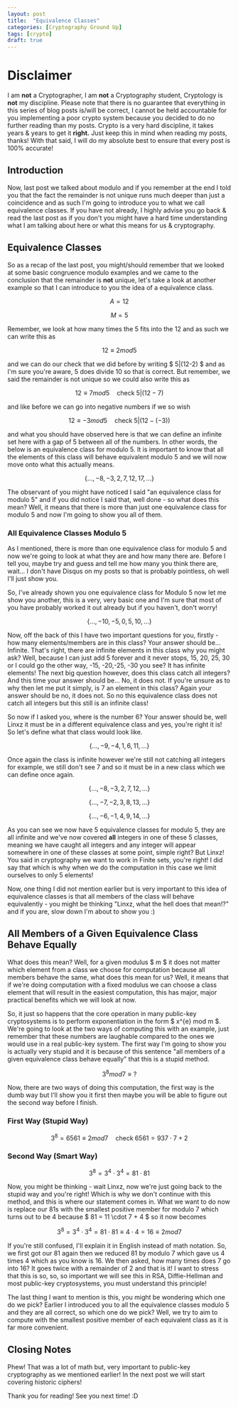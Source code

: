 ```yaml
---
layout: post
title:  "Equivalence Classes"
categories: [Cryptography Ground Up]
tags: [crypto]
draft: true
---
```


# Disclaimer

I am **not** a Cryptographer, I am **not** a Cryptography student, Cryptology is **not** my discipline. Please note that there is no guarantee that everything in this series of blog posts is/will be correct, I cannot be held accountable for you implementing a poor crypto system because you decided to do no further reading than my posts. Crypto is a very hard discipline, it takes years & years to get it **right.** Just keep this in mind when reading my posts, thanks! With that said, I will do my absolute best to ensure that every post is 100% accurate!

## Introduction

Now, last post we talked about modulo and if you remember at the end I told you that the fact the remainder is not unique runs much deeper than just a coincidence and as such I'm going to introduce you to what we call equivalence classes. If you have not already, I highly advise you go back & read the last post as if you don't you might have a hard time understanding what I am talking about here or what this means for us & cryptography.

## Equivalence Classes

So as a recap of the last post, you might/should remember that we looked at some basic congruence modulo examples and we came to the conclusion that the remainder is **not** unique, let's take a look at another example so that I can introduce to you the idea of a equivalence class.

$$ A = 12 $$

$$ M = 5 $$

Remember, we look at how many times the 5 fits into the 12 and as such we can write this as

$$ 12 ≡ 2 mod 5 $$

and we can do our check that we did before by writing $ 5\|(12-2) $ and as I'm sure you're aware, 5 does divide 10 so that is correct. But remember, we said the remainder is not unique so we could also write this as

$$ 12 ≡ 7 mod 5 \quad \text{check} \; 5|(12-7) $$

and like before we can go into negative numbers if we so wish

$$ 12 ≡ -3 mod 5 \quad \text{check} \; 5|(12-(-3)) $$

and what you should have observed here is that we can define an infinite set here with a gap of 5 between all of the numbers. In other words, the below is an equivalence class for modulo 5. It is important to know that all the elements of this class will behave equivalent modulo 5 and we will now move onto what this actually means.

$$ \{..., -8, -3, 2, 7, 12, 17, ...\} $$

The observant of you might have noticed I said "an equivalence class for modulo 5" and if you did notice I said that, well done - so what does this mean? Well, it means that there is more than just one equivalence class for modulo 5 and now I'm going to show you all of them.

### All Equivalence Classes Modulo 5

As I mentioned, there is more than one equivalence class for modulo 5 and now we're going to look at what they are and how many there are. Before I tell you, maybe try and guess and tell me how many you think there are, wait... I don't have Disqus on my posts so that is probably pointless, oh well I'll just show you.

So, I've already shown you one equivalence class for Modulo 5 now let me show you another, this is a very, very basic one and I'm sure that most of you have probably worked it out already but if you haven't, don't worry!

$$ \{..., -10, -5, 0, 5, 10, ... \} $$

Now, off the back of this I have two important questions for you, firstly - how many elements/members are in this class? Your answer should be... Infinite. That's right, there are infinite elements in this class why you might ask? Well, because I can just add 5 forever and it never stops, 15, 20, 25, 30 or I could go the other way, -15, -20,-25, -30 you see? It has infinite elements! The next big question however, does this class catch all integers? And this time your answer should be... No, it does not. If you're unsure as to why then let me put it simply, is 7 an element in this class? Again your answer should be no, it does not. So no this equivalence class does not catch all integers but this still is an infinite class!

So now if I asked you, where is the number 6? Your answer should be, well Linxz it must be in a different equivalence class and yes, you're right it is! So let's define what that class would look like.

$$ \{..., -9, -4, 1, 6, 11, ...\} $$

Once again the class is infinite however we're still not catching all integers for example, we still don't see 7 and so it must be in a new class which we can define once again.

$$ \{..., -8, -3, 2, 7, 12, ... \} $$

$$ \{..., -7, -2, 3, 8, 13, ... \} $$

$$ \{..., -6, -1, 4, 9, 14, ... \} $$

As you can see we now have 5 equivalence classes for modulo 5, they are all infinite and we've now covered **all** integers in one of these 5 classes, meaning we have caught all integers and any integer will appear somewhere in one of these classes at some point, simple right? But Linxz! You said in cryptography we want to work in Finite sets, you're right! I did say that which is why when we do the computation in this case we limit ourselves to only 5 elements!

Now, one thing I did not mention earlier but is very important to this idea of equivalence classes is that all members of the class will behave equivalently - you might be thinking "Linxz, what the hell does that mean!?" and if you are, slow down I'm about to show you :)

## All Members of a Given Equivalence Class Behave Equally

What does this mean? Well, for a given modulus $ m $ it does not matter which element from a class we choose for computation because all members behave the same, what does this mean for us? Well, it means that if we're doing computation with a fixed modulus we can choose a class element that will result in the easiest computation, this has major, major practical benefits which we will look at now.

So, it just so happens that the core operation in many public-key cryptosystems is to perform exponentiation in the form $ x^{e} mod m $. We're going to look at the two ways of computing this with an example, just remember that these numbers are laughable compared to the ones we would use in a real public-key system. The first way I'm going to show you is actually very stupid and it is because of this sentence "all members of a given equivalence class behave equally" that this is a stupid method.

$$ 3^{8} mod 7 ≡ ? $$

Now, there are two ways of doing this computation, the first way is the dumb way but I'll show you it first then maybe you will be able to figure out the second way before I finish.

### First Way (Stupid Way)

$$ 3^{8} = 6561 ≡ 2 mod 7 \quad \text{check} \; 6561 = 937 \cdot 7 + 2 $$

### Second Way (Smart Way)

$$ 3^{8} = 3^{4} \cdot 3^{4} = 81 \cdot 81 $$

Now, you might be thinking - wait Linxz, now we're just going back to the stupid way and you're right! Which is why we don't continue with this method, and this is where our statement comes in. What we want to do now is replace our 81s with the smallest positive member for modulo 7 which turns out to be 4 because $ 81 = 11 \cdot 7 + 4 $ so it now becomes

$$ 3^{8} = 3^{4} \cdot 3^{4} = 81 \cdot 81 ≡ 4 \cdot 4 = 16 ≡ 2 mod 7 $$

If you're still confused, I'll explain it in English instead of math notation. So, we first got our 81 again then we reduced 81 by modulo 7 which gave us 4 times 4 which as you know is 16. We then asked, how many times does 7 go into 16? It goes twice with a remainder of 2 and that is it! I want to stress that this is so, so, so important we will see this in RSA, Diffie-Hellman and most public-key cryptosystems, you must understand this principle!

The last thing I want to mention is this, you might be wondering which one do we pick? Earlier I introduced you to all the equivalence classes modulo 5 and they are all correct, so which one do we pick? Well, we try to aim to compute with the smallest positive member of each equivalent class as it is far more convenient.

## Closing Notes

Phew! That was a lot of math but, very important to public-key cryptography as we mentioned earlier! In the next post we will start covering historic ciphers!

Thank you for reading! See you next time! :D